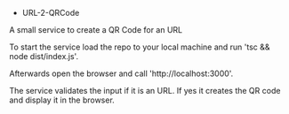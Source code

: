 - URL-2-QRCode

A small service to create a QR Code for an URL

To start the service load the repo to your local machine and run 'tsc && node dist/index.js'.

Afterwards open the browser and call 'http://localhost:3000'.

The service validates the input if it is an URL. If yes it creates the QR code and display it in the browser.

